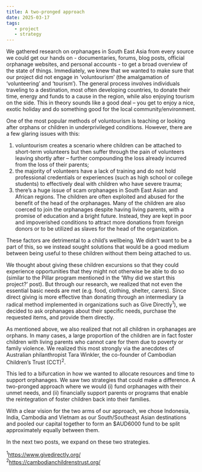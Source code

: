 ```yaml
---
title: A two-pronged approach 
date: 2025-03-17
tags:
   - project 
   - strategy
---
```


We gathered research on orphanages in South East Asia from every source we could get our hands on - documentaries, forums, blog posts, official orphanage websites, and personal accounts - to get a broad overview of the state of things. Immediately, we knew that we wanted to make sure that our project did not engage in ‘voluntourism’ (the amalgamation of ‘volunteering’ and ‘tourism’). The general process involves individuals traveling to a destination, most often developing countries, to donate their time, energy and funds to a cause in the region, while also enjoying tourism on the side. This in theory sounds like a good deal – you get to enjoy a nice, exotic holiday and do something good for the local community/environment.  

One of the most popular methods of voluntourism is teaching or looking after orphans or children in underprivileged conditions. However, there are a few glaring issues with this: 

1) voluntourism creates a scenario where children can be attached to short-term volunteers but then suffer through the pain of volunteers leaving shortly after – further compounding the loss already incurred from the loss of their parents; 
2) the majority of volunteers have a lack of training and do not hold professional credentials or experiences (such as high school or college students) to effectively deal with children who have severe trauma; 
3) there’s a huge issue of scam orphanages in South East Asian and African regions. The children are often exploited and abused for the benefit of the head of the orphanages. Many of the children are also coerced to join the orphanages despite having living parents, with a promise of education and a bright future. Instead, they are kept in poor and impoverished conditions to attract more donations from foreign donors or to be utilized as slaves for the head of the organization.  

These factors are detrimental to a child’s wellbeing. We didn’t want to be a part of this, so we instead sought solutions that would be a good medium between being useful to these children without them being attached to us. 

We thought about giving these children excursions so that they could experience opportunities that they might not otherwise be able to do so (similar to the Pillar program mentioned in the ‘Why did we start this project?’ post). But through our research, we realized that not even the essential basic needs are met (e.g. food, clothing, shelter, carers). Since direct giving is more effective than donating through an intermediary (a radical method implemented in organizations such as Give Directly<sup>1</sup>), we decided to ask orphanages about their specific needs, purchase the requested items, and provide them directly.  

As mentioned above, we also realized that not all children in orphanages are orphans. In many cases, a large proportion of the children are in fact foster children with living parents who cannot care for them due to poverty or family violence. We realized this most strongly via the anecdotes of Australian philanthropist Tara Winkler, the co-founder of Cambodian Children’s Trust (CCT)<sup>2</sup>.  

This led to a bifurcation in how we wanted to allocate resources and time to support orphanages. We saw two strategies that could make a difference. A two-pronged approach where we would (i) fund orphanages with their unmet needs, and (ii) financially support parents or programs that enable the reintegration of foster children back into their families. 

With a clear vision for the two arms of our approach, we chose Indonesia, India, Cambodia and Vietnam as our South/Southeast Asian destinations and pooled our capital together to form an $AUD6000 fund to be split approximately equally between them. 

In the next two posts, we expand on these two strategies. 

<sup>1</sup>https://www.givedirectly.org/  
<sup>2</sup>https://cambodianchildrenstrust.org/ 